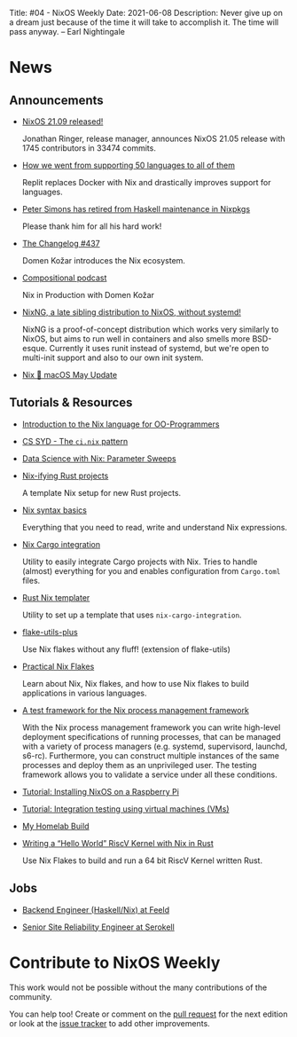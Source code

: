 Title: #04 - NixOS Weekly
Date: 2021-06-08
Description: Never give up on a dream just because of the time it will take to accomplish it. The time will pass anyway. – Earl Nightingale

# News
## Announcements

- [NixOS 21.09 released!](https://nixos.org/blog/announcements.html#21.05)

  Jonathan Ringer, release manager, announces NixOS 21.05 release with 1745 contributors in 33474 commits.

- [How we went from supporting 50 languages to all of them](https://blog.replit.com/nix)

  Replit replaces Docker with Nix and drastically improves support for languages.

- [Peter Simons has retired from Haskell maintenance in  Nixpkgs](https://discourse.nixos.org/t/im-retiring-from-haskell-maintenance-in-nixpkgs/12739)

  Please thank him for all his hard work!

- [The Changelog #437](https://changelog.com/podcast/437)

  Domen Kožar introduces the Nix ecosystem.

- [Compositional podcast](https://www.compositional.fm/domenkozar)

  Nix in Production with Domen Kožar

- [NixNG, a late sibling distribution to NixOS, without systemd!](https://gitea.redalder.org/Magic_RB/NixNG)

  NixNG is a proof-of-concept distribution which works very similarly to NixOS, but aims to run well 
  in containers and also smells more BSD-esque. Currently it uses runit instead of systemd, but we're 
  open to multi-init support and also to our own init system.

- [Nix 🖤 macOS May Update](https://discourse.nixos.org/t/nix-macos-monthly/12330/4?u=domenkozar)


## Tutorials & Resources

- [Introduction to the Nix language for OO-Programmers](https://lambdablob.com/posts/nix-language-primer/)

- [CS SYD - The `ci.nix` pattern](https://cs-syd.eu/posts/2021-04-11-the-ci-nix-pattern)

- [Data Science with Nix: Parameter Sweeps](https://blog.nixbuild.net/posts/2021-04-26-data-science-with-nix-parameter-sweeps.html)

- [Nix-ifying Rust projects](https://notes.srid.ca/rust-nix) 

  A template Nix setup for new Rust projects.

- [Nix syntax basics](https://youtu.be/5F-1Q3nk4Es)

  Everything that you need to read, write and understand Nix expressions.
 
- [Nix Cargo integration](https://github.com/yusdacra/nix-cargo-integration)

  Utility to easily integrate Cargo projects with Nix. Tries to handle (almost) everything for you
  and enables configuration from `Cargo.toml` files.

- [Rust Nix templater](https://github.com/yusdacra/rust-nix-templater)

  Utility to set up a template that uses `nix-cargo-integration`.

- [flake-utils-plus](https://github.com/gytis-ivaskevicius/flake-utils-plus)

  Use Nix flakes without any fluff! (extension of flake-utils) 

- [Practical Nix Flakes](https://serokell.io/blog/practical-nix-flakes)

  Learn about Nix, Nix flakes, and how to use Nix flakes to build applications in various languages.

- [A test framework for the Nix process management framework](https://sandervanderburg.blogspot.com/2021/04/a-test-framework-for-nix-process.html)

  With the Nix process management framework you can write high-level deployment specifications of 
  running processes, that can be managed with a variety of process managers (e.g. systemd, 
  supervisord, launchd, s6-rc). Furthermore, you can construct multiple instances of the same 
  processes and deploy them as an unprivileged user. The testing framework allows you to validate a 
  service under all these conditions.

- [Tutorial: Installing NixOS on a Raspberry Pi](https://nix.dev/tutorials/installing-nixos-on-a-raspberry-pi)

- [Tutorial: Integration testing using virtual machines (VMs)](https://nix.dev/tutorials/integration-testing-using-virtual-machines)

- [My Homelab Build](https://christine.website/blog/my-homelab-2021-06-08)

- [Writing a “Hello World” RiscV Kernel with Nix in Rust](https://justin.restivo.me/posts/2021-05-30-nix-rust-riscv-toy-kernel.html)

  Use Nix Flakes to build and run a 64 bit RiscV Kernel written Rust.


## Jobs

- [Backend Engineer (Haskell/Nix) at Feeld](https://wrkbl.ink/iTrGmT2)

- [Senior Site Reliability Engineer at Serokell](https://serokell.io/blog/hiring-senior-sre)


# Contribute to NixOS Weekly

This work would not be possible without the many contributions of the community.

You can help too! Create or comment on the [pull request](https://github.com/NixOS/nixos-weekly/pulls)
for the next edition or look at the
[issue tracker](https://github.com/NixOS/nixos-weekly/issues) to add other improvements.
